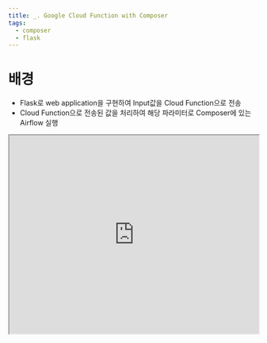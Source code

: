 ```yaml
---
title: _. Google Cloud Function with Composer
tags:
  - composer
  - flask
---
```

# 배경 
- Flask로 web application을 구현하여 Input값을 Cloud Function으로 전송 
- Cloud Function으로 전송된 값을 처리하여 해당 파라미터로 Composer에 있는 Airflow 실행

<iframe height="400px" width="100%" src="https://replit.com/@Yoon-JungJung/Trigger-Composer-with-Cloud-Function?embed=true"></iframe>
